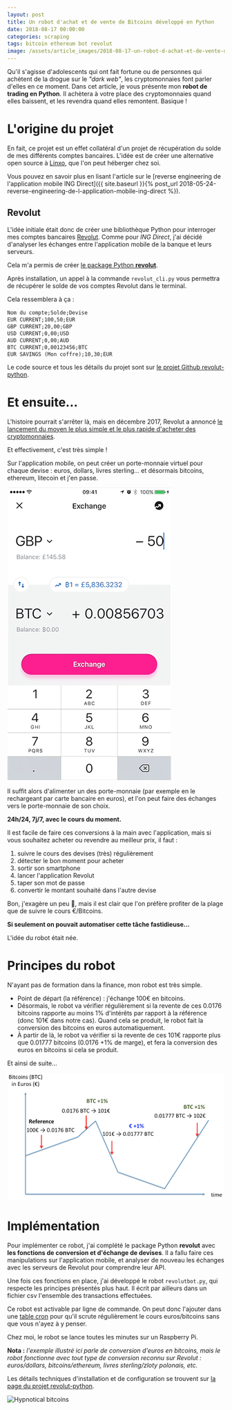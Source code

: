 ```yaml
---
layout: post
title: Un robot d'achat et de vente de Bitcoins développé en Python
date: 2018-08-17 00:00:00
categories: scraping
tags: bitcoin ethereum bot revolut
image: /assets/article_images/2018-08-17-un-robot-d-achat-et-de-vente-de-bitcoins-developpe-en-python/couverture.jpg
---
```


Qu'il s'agisse d'adolescents qui ont fait fortune ou de personnes qui achètent de la drogue sur le *"dark web"*, les cryptomonnaies font parler d'elles en ce moment.
Dans cet article, je vous présente mon **robot de trading en Python**. Il achètera à votre place des cryptomonnaies quand elles baissent, et les revendra quand elles remontent. Basique !

# L'origine du projet

En fait, ce projet est un effet collatéral d'un projet de récupération du solde de mes différents comptes bancaires. L'idée est de créer une alternative open source à [Linxo](https://www.linxo.com/), que l'on peut héberger chez soi.

Vous pouvez en savoir plus en lisant l'article sur le [reverse engineering de l'application mobile ING Direct]({{ site.baseurl }}{% post_url 2018-05-24-reverse-engineering-de-l-application-mobile-ing-direct %}).

## Revolut

L'idée initiale était donc de créer une bibliothèque Python pour interroger mes comptes bancaires [Revolut](https://www.revolut.com/).
Comme pour *ING Direct*, j'ai décidé d'analyser les échanges entre l'application mobile de la banque et leurs serveurs.

Cela m'a permis de créer [le package Python **revolut**](https://pypi.org/project/revolut). 

Après installation, un appel à la commande `revolut_cli.py` vous permettra de récupérer le solde de vos comptes Revolut dans le terminal.

Cela ressemblera à ça :

```csv
Nom du compte;Solde;Devise
EUR CURRENT;100,50;EUR
GBP CURRENT;20,00;GBP
USD CURRENT;0,00;USD
AUD CURRENT;0,00;AUD
BTC CURRENT;0,00123456;BTC
EUR SAVINGS (Mon coffre);10,30;EUR
```
Le code source et tous les détails du projet sont sur [le projet Github revolut-python](https://github.com/tducret/revolut-python).

# Et ensuite...

L'histoire pourrait s'arrêter là, mais en décembre 2017, Revolut a annoncé [le lancement du moyen le plus simple et le plus rapide d'acheter des cryptomonnaies](https://blog.revolut.com/revolut-launches-easiest-fastest-way-to-buy-cryptocurrencies/).

Et effectivement, c'est très simple !

Sur l'application mobile, on peut créer un porte-monnaie virtuel pour chaque devise : euros, dollars, livres sterling... et désormais bitcoins, ethereum, litecoin et j'en passe.

![Echange de livres sterling en bitcoins sur l'application Revolut](/assets/article_images/2018-08-17-un-robot-d-achat-et-de-vente-de-bitcoins-developpe-en-python/echange_gbp_btc.png)

Il suffit alors d'alimenter un des porte-monnaie (par exemple en le rechargeant par carte bancaire en euros), et l'on peut faire des échanges vers le porte-monnaie de son choix.

**24h/24, 7j/7, avec le cours du moment.**

Il est facile de faire ces conversions à la main avec l'application, mais si vous souhaitez acheter ou revendre au meilleur prix, il faut :

1. suivre le cours des devises (très) régulièrement
2. détecter le bon moment pour acheter
3. sortir son smartphone
4. lancer l'application Revolut
5. taper son mot de passe
6. convertir le montant souhaité dans l'autre devise

Bon, j'exagère un peu 🤥, mais il est clair que l'on préfère profiter de la plage que de suivre le cours €/Bitcoins.

**Si seulement on pouvait automatiser cette tâche fastidieuse...**

L'idée du robot était née.

# Principes du robot

N'ayant pas de formation dans la finance, mon robot est très simple.

- Point de départ (la référence) : j'échange 100€ en bitcoins.
- Désormais, le robot va vérifier régulièrement si la revente de ces 0.0176 bitcoins rapporte au moins 1% d'intérêts par rapport à la référence (donc 101€ dans notre cas). Quand cela se produit, le robot fait la conversion des bitcoins en euros automatiquement.
- À partir de là, le robot va vérifier si la revente de ces 101€ rapporte plus que 0.01777 bitcoins (0.0176 +1% de marge), et fera la conversion des euros en bitcoins si cela se produit.

Et ainsi de suite...

![Principe de fonctionnement du robot revolutbot](/assets/article_images/2018-08-17-un-robot-d-achat-et-de-vente-de-bitcoins-developpe-en-python/bot_principle.png)

# Implémentation

Pour implémenter ce robot, j'ai complété le package Python **revolut** avec **les fonctions de conversion et d'échange de devises**. Il a fallu faire ces manipulations sur l'application mobile, et analyser de nouveau les échanges avec les serveurs de Revolut pour comprendre leur API.

Une fois ces fonctions en place, j'ai développé le robot `revolutbot.py`, qui respecte les principes présentés plus haut. Il écrit par ailleurs dans un fichier csv l'ensemble des transactions effectuées.

Ce robot est activable par ligne de commande. On peut donc l'ajouter dans une [table cron](https://fr.wikipedia.org/wiki/Cron#crontab) pour qu'il scrute régulièrement le cours euros/bitcoins sans que vous n'ayez à y penser.

Chez moi, le robot se lance toutes les minutes sur un Raspberry Pi.

**Nota :** *l'exemple illustré ici parle de conversion d'euros en bitcoins, mais le robot fonctionne avec tout type de conversion reconnu sur Revolut : euros/dollars, bitcoins/ethereum, livres sterling/zloty polonais, etc.*

Les détails techniques d'installation et de configuration se trouvent sur [la page du projet revolut-python](https://github.com/tducret/revolut-python).

![Hypnotical bitcoins](https://media.giphy.com/media/WgRseQE7lvP6VCr4af/giphy-downsized.gif)